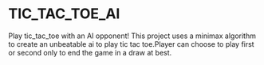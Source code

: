 # TIC_TAC_TOE_AI
Play tic_tac_toe with an AI opponent! 
This project uses a minimax algorithm to create an unbeatable ai to play tic tac toe.Player can choose to play first or second only to end the game in a draw at best.
